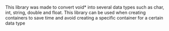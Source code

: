 This library was made to convert void* into several data types such as char, int, string, double and float.
This library can be used when creating containers to save time and avoid creating a specific container for a certain data type
